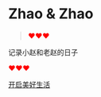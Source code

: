 # Zhao & Zhao

> <span style="color:red">❤❤❤</span>

记录小赵和老赵的日子

<span style="color:red">❤❤❤</span>

[开启美好生活](/README.md)
